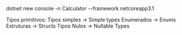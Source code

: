 dotnet new console -n Calculator --framework netcoreapp3.1

Tipos primitivos:
	Tipos simples -> Simple types
	Enumerados    -> Enums
	Estruturas    -> Structs
	Tipos Nulos   -> Nullable Types
